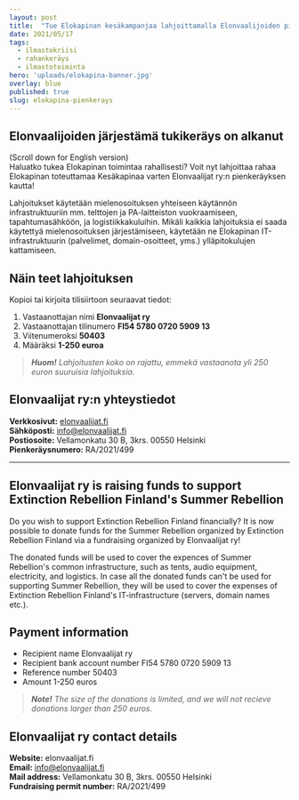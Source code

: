 ```yaml
---
layout: post
title:  "Tue Elokapinan kesäkampanjaa lahjoittamalla Elonvaalijoiden pienkeräykseen"
date: 2021/05/17
tags:
  - ilmastokriisi
  - rahankeräys
  - ilmastotoiminta
hero: 'uploads/elokapina-banner.jpg'
overlay: blue
published: true
slug: elokapina-pienkerays
---
```

## Elonvaalijoiden järjestämä tukikeräys on alkanut
(Scroll down for English version)  
Haluatko tukea Elokapinan toimintaa rahallisesti? Voit nyt lahjoittaa rahaa Elokapinan toteuttamaa Kesäkapinaa varten Elonvaalijat ry:n pienkeräyksen kautta!   

Lahjoitukset käytetään mielenosoituksen yhteiseen käytännön infrastruktuuriin mm. telttojen ja PA-laitteiston vuokraamiseen, tapahtumasähköön, ja logistiikkakuluihin. Mikäli kaikkia lahjoituksia ei saada käytettyä mielenosoituksen järjestämiseen, käytetään ne Elokapinan IT-infrastruktuurin (palvelimet, domain-osoitteet, yms.) ylläpitokulujen kattamiseen.

## Näin teet lahjoituksen
Kopioi tai kirjoita tilisiirtoon seuraavat tiedot:
1. Vastaanottajan nimi **Elonvaalijat ry** 
2. Vastaanottajan tilinumero **FI54 5780 0720 5909 13**
3. Viitenumeroksi **50403**
4. Määräksi **1-250 euroa**  
  
> ***Huom!** Lahjoitusten koko on rajattu, emmekä vastaanota yli 250 euron suuruisia lahjoituksia.*


## Elonvaalijat ry:n yhteystiedot
**Verkkosivut:** [elonvaalijat.fi](https://elonvaalijat.fi)  
**Sähköposti:** [info@elonvaalijat.fi](mailto:info@elonvaalijat.fi)    
**Postiosoite:** Vellamonkatu 30 B, 3krs. 00550 Helsinki  
**Pienkeräysnumero:** RA/2021/499  

---

## Elonvaalijat ry is raising funds to support Extinction Rebellion Finland's Summer Rebellion

Do you wish to support Extinction Rebellion Finland financially? It is now possible to donate funds for the Summer Rebellion organized by Extinction Rebellion Finland via a fundraising organized by Elonvaalijat ry!

The donated funds will be used to cover the expences of Summer Rebellion's common infrastructure, such as tents, audio equipment, electricity, and logistics.
In case all the donated funds can't be used for supporting Summer Rebellion, they will be used to cover the expenses of Extinction Rebellion Finland's IT-infrastructure (servers, domain names etc.).

## Payment information

* Recipient name Elonvaalijat ry
* Recipient bank account number FI54 5780 0720 5909 13
* Reference number 50403
* Amount 1-250 euros

> ***Note!** The size of the donations is limited, and we will not recieve donations larger than 250 euros.*

## Elonvaalijat ry contact details

**Website:** elonvaalijat.fi  
**Email:** info@elonvaalijat.fi  
**Mail address:** Vellamonkatu 30 B, 3krs. 00550 Helsinki  
**Fundraising permit number:** RA/2021/499  

